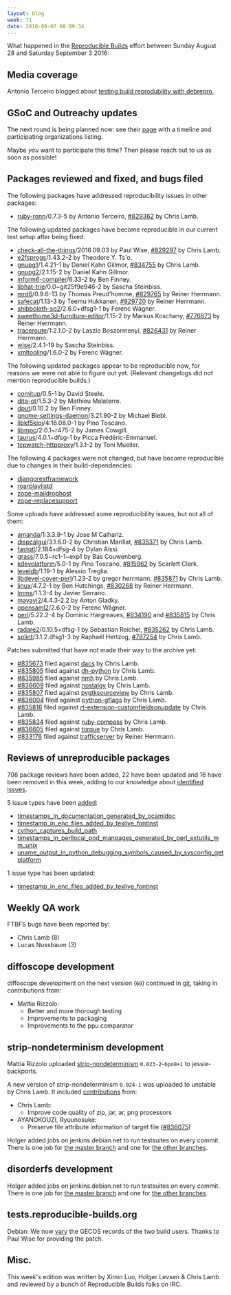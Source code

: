 ```yaml
---
layout: blog
week: 71
date: 2016-09-07 08:09:34
---
```


What happened in the [Reproducible
Builds](https://wiki.debian.org/ReproducibleBuilds) effort between Sunday
August 28 and Saturday September 3 2016:

Media coverage
--------------

Antonio Terceiro blogged about [testing build reprodubility with debrepro
](http://softwarelivre.org/terceiro/blog/testing-build-reprodubility-with-debrepro).


GSoC and Outreachy updates
--------------------------

The next round is being planned now: see their
[page](https://wiki.gnome.org/Outreachy/2016/DecemberMarch) with a timeline and
participating organizations listing.

Maybe *you* want to participate this time? Then please reach out to us as soon
as possible!


Packages reviewed and fixed, and bugs filed
-------------------------------------------

The following packages have addressed reproducibility issues in other packages:

 * <a href="https://tracker.debian.org/pkg/ruby-ronn">ruby-ronn</a>/0.7.3-5 by Antonio Terceiro, <a href="https://bugs.debian.org/829362">#829362</a> by Chris Lamb.

The following updated packages have become reproducible in our current test
setup after being fixed:

 * <a href="https://tracker.debian.org/pkg/check-all-the-things">check-all-the-things</a>/2016.09.03 by Paul Wise, <a href="https://bugs.debian.org/829297">#829297</a> by Chris Lamb.
 * <a href="https://tracker.debian.org/pkg/e2fsprogs">e2fsprogs</a>/1.43.2-2 by Theodore Y. Ts'o.
 * <a href="https://tracker.debian.org/pkg/gnupg1">gnupg1</a>/1.4.21-1 by Daniel Kahn Gillmor, <a href="https://bugs.debian.org/834755">#834755</a> by Chris Lamb.
 * <a href="https://tracker.debian.org/pkg/gnupg2">gnupg2</a>/2.1.15-2 by Daniel Kahn Gillmor.
 * <a href="https://tracker.debian.org/pkg/inform6-compiler">inform6-compiler</a>/6.33-2 by Ben Finney.
 * <a href="https://tracker.debian.org/pkg/libhat-trie">libhat-trie</a>/0.0~git25f9e946-2 by Sascha Steinbiss.
 * <a href="https://tracker.debian.org/pkg/mrd6">mrd6</a>/0.9.6-13 by Thomas Preud'homme, <a href="https://bugs.debian.org/829765">#829765</a> by Reiner Herrmann.
 * <a href="https://tracker.debian.org/pkg/safecat">safecat</a>/1.13-3 by Teemu Hukkanen, <a href="https://bugs.debian.org/829720">#829720</a> by Reiner Herrmann.
 * <a href="https://tracker.debian.org/pkg/shibboleth-sp2">shibboleth-sp2</a>/2.6.0+dfsg1-1 by Ferenc Wágner.
 * <a href="https://tracker.debian.org/pkg/sweethome3d-furniture-editor">sweethome3d-furniture-editor</a>/1.15-2 by Markus Koschany, <a href="https://bugs.debian.org/776873">#776873</a> by Reiner Herrmann.
 * <a href="https://tracker.debian.org/pkg/traceroute">traceroute</a>/1:2.1.0-2 by Laszlo Boszormenyi, <a href="https://bugs.debian.org/826431">#826431</a> by Reiner Herrmann.
 * <a href="https://tracker.debian.org/pkg/wise">wise</a>/2.4.1-19 by Sascha Steinbiss.
 * <a href="https://tracker.debian.org/pkg/xmltooling">xmltooling</a>/1.6.0-2 by Ferenc Wágner.

The following updated packages appear to be reproducible now, for reasons we
were not able to figure out yet. (Relevant changelogs did not mention reproducible
builds.)

 * <a href="https://tracker.debian.org/pkg/comitup">comitup</a>/0.5-1 by David Steele.
 * <a href="https://tracker.debian.org/pkg/dita-ot">dita-ot</a>/1.5.3-2 by Mathieu Malaterre.
 * <a href="https://tracker.debian.org/pkg/dput">dput</a>/0.10.2 by Ben Finney.
 * <a href="https://tracker.debian.org/pkg/gnome-settings-daemon">gnome-settings-daemon</a>/3.21.90-2 by Michael Biebl.
 * <a href="https://tracker.debian.org/pkg/libkf5kipi">libkf5kipi</a>/4:16.08.0-1 by Pino Toscano.
 * <a href="https://tracker.debian.org/pkg/libmpc">libmpc</a>/2:0.1~r475-2 by James Cowgill.
 * <a href="https://tracker.debian.org/pkg/taurus">taurus</a>/4.0.1+dfsg-1 by Picca Frédéric-Emmanuel.
 * <a href="https://tracker.debian.org/pkg/tcpwatch-httpproxy">tcpwatch-httpproxy</a>/1.3.1-2 by Toni Mueller.

The following 4 packages were not changed, but have become reproducible due
to changes in their build-dependencies:

 * <a href="https://tracker.debian.org/pkg/djangorestframework">djangorestframework</a>
 * <a href="https://tracker.debian.org/pkg/roarplaylistd">roarplaylistd</a>
 * <a href="https://tracker.debian.org/pkg/zope-maildrophost">zope-maildrophost</a>
 * <a href="https://tracker.debian.org/pkg/zope-replacesupport">zope-replacesupport</a>

Some uploads have addressed some reproducibility issues, but not all of them:

 * <a href="https://tracker.debian.org/pkg/amanda">amanda</a>/1:3.3.9-1 by Jose M Calhariz.
 * <a href="https://tracker.debian.org/pkg/dispcalgui">dispcalgui</a>/3.1.6.0-2 by Christian Marillat, <a href="https://bugs.debian.org/835371">#835371</a> by Chris Lamb.
 * <a href="https://tracker.debian.org/pkg/fastqtl">fastqtl</a>/2.184+dfsg-4 by Dylan Aïssi.
 * <a href="https://tracker.debian.org/pkg/grass">grass</a>/7.0.5~rc1-1~exp1 by Bas Couwenberg.
 * <a href="https://tracker.debian.org/pkg/kdevplatform">kdevplatform</a>/5.0-1 by Pino Toscano, <a href="https://bugs.debian.org/815962">#815962</a> by Scarlett Clark.
 * <a href="https://tracker.debian.org/pkg/leveldb">leveldb</a>/1.19-1 by Alessio Treglia.
 * <a href="https://tracker.debian.org/pkg/libdevel-cover-perl">libdevel-cover-perl</a>/1.23-2 by gregor herrmann, <a href="https://bugs.debian.org/835871">#835871</a> by Chris Lamb.
 * <a href="https://tracker.debian.org/pkg/linux">linux</a>/4.7.2-1 by Ben Hutchings, <a href="https://bugs.debian.org/830268">#830268</a> by Reiner Herrmann.
 * <a href="https://tracker.debian.org/pkg/lmms">lmms</a>/1.1.3-4 by Javier Serrano.
 * <a href="https://tracker.debian.org/pkg/mayavi2">mayavi2</a>/4.4.3-2.2 by Anton Gladky.
 * <a href="https://tracker.debian.org/pkg/opensaml2">opensaml2</a>/2.6.0-2 by Ferenc Wágner.
 * <a href="https://tracker.debian.org/pkg/perl">perl</a>/5.22.2-4 by Dominic Hargreaves, <a href="https://bugs.debian.org/834190">#834190</a> and <a href="https://bugs.debian.org/835815">#835815</a> by Chris Lamb.
 * <a href="https://tracker.debian.org/pkg/radare2">radare2</a>/0.10.5+dfsg-1 by Sebastian Reichel, <a href="https://bugs.debian.org/835262">#835262</a> by Chris Lamb.
 * <a href="https://tracker.debian.org/pkg/splint">splint</a>/3.1.2.dfsg1-3 by Raphaël Hertzog, <a href="https://bugs.debian.org/797254">#797254</a> by Chris Lamb.

Patches submitted that have not made their way to the archive yet:

* <a href="https://bugs.debian.org/835673">#835673</a> filed against <a href="https://tracker.debian.org/pkg/dacs">dacs</a> by Chris Lamb.
* <a href="https://bugs.debian.org/835805">#835805</a> filed against <a href="https://tracker.debian.org/pkg/dh-python">dh-python</a> by Chris Lamb.
* <a href="https://bugs.debian.org/835985">#835985</a> filed against <a href="https://tracker.debian.org/pkg/nmh">nmh</a> by Chris Lamb.
* <a href="https://bugs.debian.org/836609">#836609</a> filed against <a href="https://tracker.debian.org/pkg/nostalgy">nostalgy</a> by Chris Lamb.
* <a href="https://bugs.debian.org/835807">#835807</a> filed against <a href="https://tracker.debian.org/pkg/pygtksourceview">pygtksourceview</a> by Chris Lamb.
* <a href="https://bugs.debian.org/836004">#836004</a> filed against <a href="https://tracker.debian.org/pkg/python-gflags">python-gflags</a> by Chris Lamb.
* <a href="https://bugs.debian.org/835816">#835816</a> filed against <a href="https://tracker.debian.org/pkg/rt-extension-customfieldsonupdate">rt-extension-customfieldsonupdate</a> by Chris Lamb.
* <a href="https://bugs.debian.org/835834">#835834</a> filed against <a href="https://tracker.debian.org/pkg/ruby-compass">ruby-compass</a> by Chris Lamb.
* <a href="https://bugs.debian.org/836605">#836605</a> filed against <a href="https://tracker.debian.org/pkg/torque">torque</a> by Chris Lamb.
* <a href="https://bugs.debian.org/833176">#833176</a> filed against <a href="https://tracker.debian.org/pkg/trafficserver">trafficserver</a> by Reiner Herrmann.

Reviews of unreproducible packages
----------------------------------

706 package reviews have been added, 22 have been updated and 16 have been removed in this week,
adding to our knowledge about [identified issues](https://tests.reproducible-builds.org/debian/index_issues.html).

5 issue types have been [added](https://anonscm.debian.org/git/reproducible/notes.git/log/issues.yml?id=551316e73c5c632df22662c3935919a39b2935fd):

- [timestamps_in_documentation_generated_by_ocamldoc](https://tests.reproducible-builds.org/debian/issues/timestamps_in_documentation_generated_by_ocamldoc_issue.html)
- [timestamp_in_enc_files_added_by_texlive_fontinst](https://tests.reproducible-builds.org/debian/issues/timestamp_in_enc_files_added_by_texlive_fontinst_issue.html)
- [cython_captures_build_path](https://tests.reproducible-builds.org/debian/issues/cython_captures_build_path_issue.html)
- [timestamps_in_perllocal_pod_manpages_generated_by_perl_extutils_mm_unix](https://tests.reproducible-builds.org/debian/issues/timestamps_in_perllocal_pod_manpages_generated_by_perl_extutils_mm_unix_issue.html)
- [uname_output_in_python_debugging_symbols_caused_by_sysconfig_getplatform](https://tests.reproducible-builds.org/debian/issues/uname_output_in_python_debugging_symbols_caused_by_sysconfig_getplatform_issue.html)

1 issue type has been updated:

- [timestamp_in_enc_files_added_by_texlive_fontinst](https://tests.reproducible-builds.org/debian/issues/timestamp_in_enc_files_added_by_texlive_fontinst_issue.html)

Weekly QA work
--------------

FTBFS bugs have been reported by:

 - Chris Lamb (8)
 - Lucas Nussbaum (3)


diffoscope development
----------------------

diffoscope development on the next version (`60`) continued in
[git](https://anonscm.debian.org/git/reproducible/diffoscope.git/log/), taking
in contributions from:

- Mattia Rizzolo:
  - Better and more thorough testing
  - Improvements to packaging
  - Improvements to the ppu comparator


strip-nondeterminism development
--------------------------------

Mattia Rizzolo uploaded <a href="https://tracker.debian.org/pkg/strip-nondeterminism">strip-nondeterminism</a> `0.023-2~bpo8+1` to
jessie-backports.

A new version of strip-nondeterminism `0.024-1` was uploaded to unstable by
Chris Lamb. It included
[contributions](https://anonscm.debian.org/git/reproducible/strip-nondeterminism.git/log/?h=debian/0.024-1)
from:

- Chris Lamb:
  - Improve code quality of zip, jar, ar, png processors
- AYANOKOUZI, Ryuunosuke:
  - Preserve file attribute information of target file (<a href="https://bugs.debian.org/836075">#836075</a>)

Holger added jobs on jenkins.debian.net to run testsuites on every commit.
There is one job for [the master
branch](https://jenkins.debian.net/job/reproducible_strip-nondeterminism_from_git_master)
and one for [the other
branches](https://jenkins.debian.net/job/reproducible_strip-nondeterminism_from_git_branches).


disorderfs development
----------------------

Holger added jobs on jenkins.debian.net to run testsuites on every commit.
There is one job for [the master
branch](https://jenkins.debian.net/job/reproducible_disorderfs_from_git_master)
and one for [the other
branches](https://jenkins.debian.net/job/reproducible_disorderfs_from_git_branches).


tests.reproducible-builds.org
-----------------------

Debian: We now
[vary](https://tests.reproducible-builds.org/debian/index_variations.html) the
GECOS records of the two build users. Thanks to Paul Wise for providing the
patch.


Misc.
-----

This week's edition was written by Ximin Luo, Holger Levsen & Chris Lamb and reviewed by a bunch of Reproducible Builds folks on IRC.
